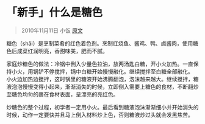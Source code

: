 # 「新手」什么是糖色

> 2010年11月11日 小饭  [原文](http://blog.xiachufang.com/article/4793)

糖色（shǎi）是烹制菜肴的红色着色剂。烹制红烧鱼、酱鸡、鸭、卤酱肉，使用糖色后成菜红润明亮，香甜味美，肥而不腻。

家庭炒糖色的做法：冷锅中倒入少量色拉油，放两汤匙白糖，开小火加热。一直保持小火，用锅铲不停搅拌，锅中白糖开始慢慢融化。继续搅拌至白糖全部融化。 小火边加热边搅拌，这时锅里的糖液开始沸腾翻泡，泡沫越来越大。继续搅拌，糖液泡泡慢慢变得小起来，渐渐消失的时候，立即倒入需要上糖色的食材，不断翻炒至糖色均匀的裹在食材表面，呈漂亮的亮红色。

炒糖色的整个过程，初学者一定用小火。最后看到糖液泡沫渐渐细小并开始消失的时候，动作一定要快并且马上倒入材料炒上色，否则糖液炒过头就会发黑焦苦。